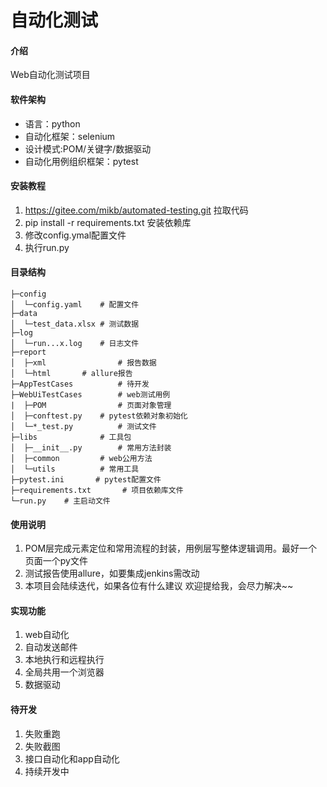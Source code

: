 # 自动化测试

#### 介绍
Web自动化测试项目

#### 软件架构
- 语言：python
- 自动化框架：selenium
- 设计模式:POM/关键字/数据驱动
- 自动化用例组织框架：pytest

#### 安装教程

1.  https://gitee.com/mikb/automated-testing.git 拉取代码
2.  pip install -r requirements.txt 安装依赖库
3.  修改config.ymal配置文件
4.  执行run.py

#### 目录结构
```shell
├─config
│  └─config.yaml	# 配置文件
├─data
│  └─test_data.xlsx	# 测试数据
├─log
│  └─run...x.log	# 日志文件
├─report
│  ├─xml                # 报告数据
│  └─html		# allure报告
├─AppTestCases          # 待开发
├─WebUiTestCases        # web测试用例
|  ├─POM                # 页面对象管理
│  ├─conftest.py	# pytest依赖对象初始化
│  └─*_test.py	        # 测试文件
├─libs		        # 工具包
│  ├─__init__.py		# 常用方法封装
│  ├─common	        # web公用方法
│  └─utils	        # 常用工具
├─pytest.ini	   # pytest配置文件
├─requirements.txt		 # 项目依赖库文件
└─run.py	# 主启动文件
```


#### 使用说明

1.  POM层完成元素定位和常用流程的封装，用例层写整体逻辑调用。最好一个页面一个py文件
2.  测试报告使用allure，如要集成jenkins需改动
3.  本项目会陆续迭代，如果各位有什么建议 欢迎提给我，会尽力解决~~


#### 实现功能
1.  web自动化
2.  自动发送邮件
3.  本地执行和远程执行
4.  全局共用一个浏览器
5.  数据驱动

#### 待开发
1.  失败重跑
2.  失败截图
3.  接口自动化和app自动化
3.  持续开发中
